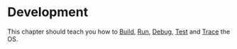# Development

This chapter should teach you how to [Build](./development/Building.md),
[Run](./development/Running.md), [Debug](./development/Debugging.md),
[Test](./development/Testing.md) and [Trace](./development/Tracing.md) the OS.